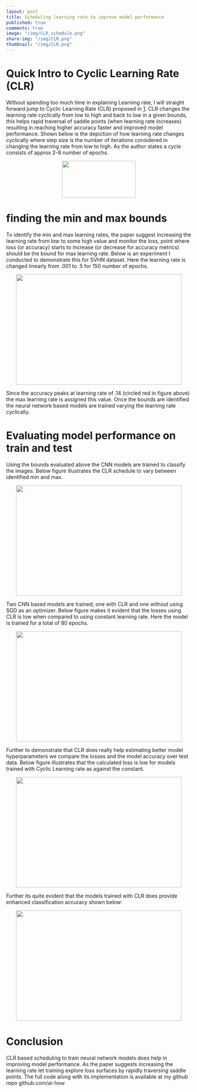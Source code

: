 ```yaml
---
layout: post
title: Scheduling learning rate to improve model performance 
published: true
comments: true
image: "/img/CLR_schedule.png"
share-img: "/img/CLR.png"
thumbnail: "/img/CLR.png"
---
```

# Quick Intro to Cyclic Learning Rate (CLR)

Without spending too much time in explaining Learning rate, I will straight forward jump to Cyclic Learning Rate (CLR) proposed in [1](https://arxiv.org/pdf/1506.01186.pdf). CLR changes the learning rate cyclically from low to high and back to low in a given bounds, this helps rapid traversal of saddle points (when learning rate increases) resulting in reaching higher accuracy faster and improved model performance. Shown below is the depiction of how learning rate changes cyclically where step size is the number of iterations considered in changing the learning rate from low to high. As the author states a cycle consists of approx 2-8 number of epochs.

<p align="center"> <img src="https://ai-how.github.io/img/CLR.png" width="200" height="100" /> </p>

# finding the min and max bounds

To identify the min and max learning rates, the paper suggest increasing the learning rate from low to some high value and monitor the loss, point where loss (or accuracy) starts to increase (or decrease for accuracy metrics) should be the bound for max learning rate. Below is an experiment I conducted to demonstrate this for SVHN dataset. Here the learning rate is changed linearly from .001 to .5 for 150 number of epochs.

<p align="center"> <img src="https://ai-how.github.io/img/min_max.png" width="450" height="300" /> </p>
Since the accuracy peaks at learning rate of .14 (circled red in figure above) the max learning rate is assigned this value. Once the bounds are identified the neural network based models are trained varying the learning rate cyclically.

# Evaluating model performance on train and test

Using the bounds evaluated above the CNN models are trained to classify the images. Below figure illustrates the CLR schedule to vary between identified min and max.

<p align="center"> <img src="https://ai-how.github.io/img/CLR_schedule.png" width="450" height="300" /> </p>

Two CNN based models are trained; one with CLR and one without using SGD as an optimizer. Below figure makes it evident that the losses using CLR is low when compared to using constant learning rate. Here the model is trained for a total of 80 epochs.

<p align="center"> <img src="https://ai-how.github.io/img/Train_loss.png" width="450" height="300" /> </p>

Further to demonstrate that CLR does really help estimating better model hyperparameters we compare the losses and the model accuracy over test data. Below figure illustrates that the calculated loss is low for models trained with Cyclic Learning rate as against the constant.

<p align="center"> <img src="https://ai-how.github.io/img/Test_loss.png" width="450" height="300" /> </p>

Further its quite evident that the models trained with CLR does provide enhanced classification accuracy shown below:


<p align="center"> <img src="https://ai-how.github.io/img/Test_accuracy.png" width="450" height="300" /> </p>

# Conclusion

CLR based scheduling to train neural network models does help in improving model performance. As the paper suggests increasing the learning rate let training explore loss surfaces by rapidly traversing saddle points. The full code along with its implementation is available at my github repo github.com/ai-how
